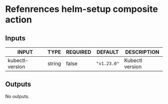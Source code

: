 # Refenrences helm-setup composite action

## Inputs

<!-- AUTO-DOC-INPUT:START - Do not remove or modify this section -->

| INPUT           | TYPE   | REQUIRED | DEFAULT     | DESCRIPTION     |
| --------------- | ------ | -------- | ----------- | --------------- |
| kubectl-version | string | false    | `"v1.23.0"` | Kubectl version |

<!-- AUTO-DOC-INPUT:END -->

## Outputs

<!-- AUTO-DOC-OUTPUT:START - Do not remove or modify this section -->

No outputs.

<!-- AUTO-DOC-OUTPUT:END -->
